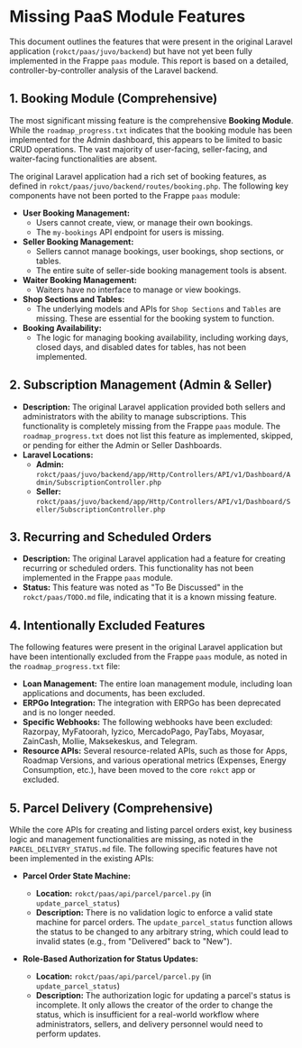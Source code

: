 # Missing PaaS Module Features

This document outlines the features that were present in the original Laravel application (`rokct/paas/juvo/backend`) but have not yet been fully implemented in the Frappe `paas` module. This report is based on a detailed, controller-by-controller analysis of the Laravel backend.

## 1. Booking Module (Comprehensive)

The most significant missing feature is the comprehensive **Booking Module**. While the `roadmap_progress.txt` indicates that the booking module has been implemented for the Admin dashboard, this appears to be limited to basic CRUD operations. The vast majority of user-facing, seller-facing, and waiter-facing functionalities are absent.

The original Laravel application had a rich set of booking features, as defined in `rokct/paas/juvo/backend/routes/booking.php`. The following key components have not been ported to the Frappe `paas` module:

-   **User Booking Management:**
    -   Users cannot create, view, or manage their own bookings.
    -   The `my-bookings` API endpoint for users is missing.
-   **Seller Booking Management:**
    -   Sellers cannot manage bookings, user bookings, shop sections, or tables.
    -   The entire suite of seller-side booking management tools is absent.
-   **Waiter Booking Management:**
    -   Waiters have no interface to manage or view bookings.
-   **Shop Sections and Tables:**
    -   The underlying models and APIs for `Shop Sections` and `Tables` are missing. These are essential for the booking system to function.
-   **Booking Availability:**
    -   The logic for managing booking availability, including working days, closed days, and disabled dates for tables, has not been implemented.

## 2. Subscription Management (Admin & Seller)

-   **Description:** The original Laravel application provided both sellers and administrators with the ability to manage subscriptions. This functionality is completely missing from the Frappe `paas` module. The `roadmap_progress.txt` does not list this feature as implemented, skipped, or pending for either the Admin or Seller Dashboards.
-   **Laravel Locations:**
    -   **Admin:** `rokct/paas/juvo/backend/app/Http/Controllers/API/v1/Dashboard/Admin/SubscriptionController.php`
    -   **Seller:** `rokct/paas/juvo/backend/app/Http/Controllers/API/v1/Dashboard/Seller/SubscriptionController.php`

## 3. Recurring and Scheduled Orders

-   **Description:** The original Laravel application had a feature for creating recurring or scheduled orders. This functionality has not been implemented in the Frappe `paas` module.
-   **Status:** This feature was noted as "To Be Discussed" in the `rokct/paas/TODO.md` file, indicating that it is a known missing feature.

## 4. Intentionally Excluded Features

The following features were present in the original Laravel application but have been intentionally excluded from the Frappe `paas` module, as noted in the `roadmap_progress.txt` file:

-   **Loan Management:** The entire loan management module, including loan applications and documents, has been excluded.
-   **ERPGo Integration:** The integration with ERPGo has been deprecated and is no longer needed.
-   **Specific Webhooks:** The following webhooks have been excluded: Razorpay, MyFatoorah, Iyzico, MercadoPago, PayTabs, Moyasar, ZainCash, Mollie, Maksekeskus, and Telegram.
-   **Resource APIs:** Several resource-related APIs, such as those for Apps, Roadmap Versions, and various operational metrics (Expenses, Energy Consumption, etc.), have been moved to the core `rokct` app or excluded.

## 5. Parcel Delivery (Comprehensive)

While the core APIs for creating and listing parcel orders exist, key business logic and management functionalities are missing, as noted in the `PARCEL_DELIVERY_STATUS.md` file. The following specific features have not been implemented in the existing APIs:

-   **Parcel Order State Machine:**
    -   **Location:** `rokct/paas/api/parcel/parcel.py` (in `update_parcel_status`)
    -   **Description:** There is no validation logic to enforce a valid state machine for parcel orders. The `update_parcel_status` function allows the status to be changed to any arbitrary string, which could lead to invalid states (e.g., from "Delivered" back to "New").

-   **Role-Based Authorization for Status Updates:**
    -   **Location:** `rokct/paas/api/parcel/parcel.py` (in `update_parcel_status`)
    -   **Description:** The authorization logic for updating a parcel's status is incomplete. It only allows the creator of the order to change the status, which is insufficient for a real-world workflow where administrators, sellers, and delivery personnel would need to perform updates.
